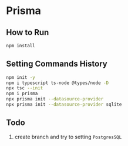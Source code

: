 # Prisma

## How to Run
```bash
npm install
```

## Setting Commands History
```bash
npm init -y
npm i typescript ts-node @types/node -D
npx tsc --init
npm i prisma
npx prisma init --datasource-provider
npx prisma init --datasource-provider sqlite
```

## Todo
1. create branch and try to setting `PostgresSQL` 